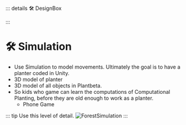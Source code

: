 ::: details 🛠 <dev>DesignBox</dev> 



:::

# 🛠 Simulation

- Use Simulation to model movements. Ultimately the goal is to have a planter coded in Unity.
- 3D model of planter
- 3D model of all objects in Plantbeta.
- So kids who game can learn the computations of Computational Planting, before they are old enough to work as a planter.
    - Phone Game 

::: tip Use this level of detail. 
![ForestSimulation](/Route/ForestSimulation.png)
:::